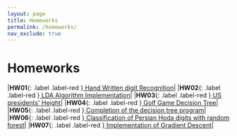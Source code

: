 ```yaml
---
layout: page
title: Homeworks
permalink: /homeworks/
nav_exclude: true
---
```


# Homeworks

|**HW01**{: .label .label-red }[  Hand Written digit Recognition](/cs-bsc-dm/homeworks/hw1)|
|**HW02**{: .label .label-red }[  LDA Algorithm Implementation](/cs-bsc-dm/homeworks/hw2)|
|**HW03**{: .label .label-red }[  US presidents' Height](/cs-bsc-dm/homeworks/hw3)|
|**HW04**{: .label .label-red }[  Golf Game Decision Tree](/cs-bsc-dm/homeworks/hw4)|
|**HW05**{: .label .label-red }[  Completion of the decision tree program](/cs-bsc-dm/homeworks/hw5)|
|**HW06**{: .label .label-red }[  Classification of Persian Hoda digits with random forest](/cs-bsc-dm/homeworks/hw6)|
|**HW07**{: .label .label-red }[  Implementation of Gradient Descent](/cs-bsc-dm/homeworks/hw7)|
